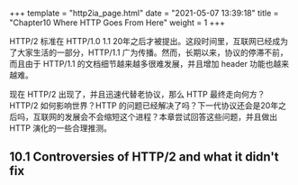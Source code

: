 +++
template = "http2ia_page.html"
date = "2021-05-07 13:39:18"
title = "Chapter10 Where HTTP Goes From Here"
weight = 1
+++

HTTP/2 标准在 HTTP/1.0 1.1 20年之后才被提出。这段时间里，互联网已经成为了大家生活的一部分，HTTP/1.1 广为传播。然而，长期以来，协议的停滞不前，而且由于 HTTP/1.1 的文档细节越来越多很难发展，并且增加 header 功能也越来越难。

现在 HTTP/2 出现了，并且迅速代替老协议，那么 HTTP 最终走向何方？HTTP/2 如何影响世界？HTTP 的问题已经解决了吗？下一代协议还会是20年之后吗，互联网的发展会不会缩短这个进程？本章尝试回答这些问题，并且做出 HTTP 演化的一些合理推测。

## 10.1 Controversies of HTTP/2 and what it didn't fix


